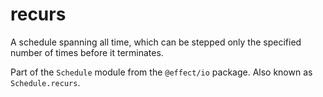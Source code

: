 # recurs

A schedule spanning all time, which can be stepped only the specified
number of times before it terminates.

Part of the `Schedule` module from the `@effect/io` package. Also known as `Schedule.recurs`.
